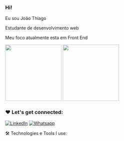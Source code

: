 ###  Hi!
Eu sou João Thiago

Estudante de desenvolvimento web

Meu foco atualmente esta em Front End

<div>
<img height="180em" src="https://github-readme-stats.vercel.app/api?username=joaoThiagoSSilva&show_icons=true&theme=tokyonight"/>
 <img height="180em" src="https://github-readme-stats.vercel.app/api/top-langs/?username=joaoThiagoSSilva&layout=compact&theme=tokyonight"/>
</div>
 
### ❤️ Let's get connected:
[![LinkedIn](https://img.shields.io/badge/LinkedIn-0077B5?style=for-the-badge&logo=linkedin&logoColor=white)](https://www.linkedin.com/in/joão-thiago-souza-silva/)
[![Whatsapp](https://img.shields.io/badge/WhatsApp-25D366?style=for-the-badge&logo=whatsapp&logoColor=white)](https://api.whatsapp.com/send?phone=5512991736012)


🛠️ Technologies e Tools I use:

